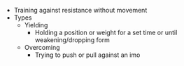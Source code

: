 - Training against resistance without movement
- Types
	- Yielding
		- Holding a position or weight for a set time or until weakening/dropping form
	- Overcoming
		- Trying to push or pull against an imo